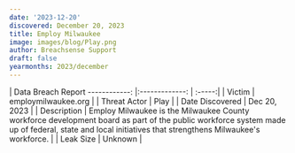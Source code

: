 ```yaml
---
date: '2023-12-20'
discovered: December 20, 2023
title: Employ Milwaukee
image: images/blog/Play.png
author: Breachsense Support
draft: false
yearmonths: 2023/december
---
```



| Data Breach Report
------------:     |:-------------:    | :-----:|
| Victim      | employmilwaukee.org      | 
| Threat Actor      | Play      | 
| Date Discovered      | Dec 20, 2023      | 
| Description      | Employ Milwaukee is the Milwaukee County workforce development board as part of the public workforce system made up of federal, state and local initiatives that strengthens Milwaukee's workforce.      | 
| Leak Size      | Unknown      | 

